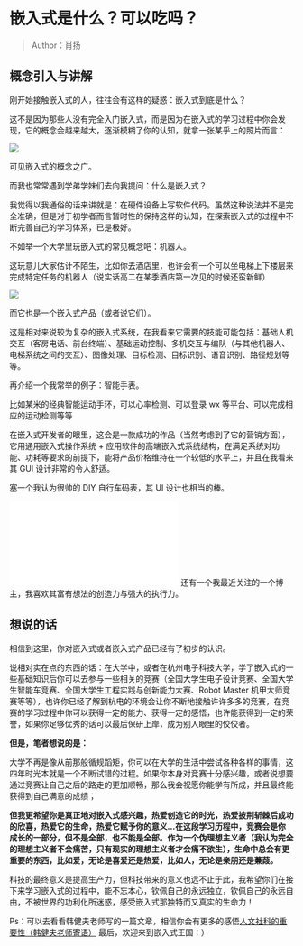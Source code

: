 # 嵌入式是什么？可以吃吗？

> Author：肖扬

## 概念引入与讲解

刚开始接触嵌入式的人，往往会有这样的疑惑：嵌入式到底是什么？

这不是因为那些人没有完全入门嵌入式，而是因为在嵌入式的学习过程中你会发现，它的概念会越来越大，逐渐模糊了你的认知，就拿一张某乎上的照片而言：

![](https://cdn.xyxsw.site/boxcny07MPlh99IIS5yxAdL4iDb.png)

可见嵌入式的概念之广。

而我也常常遇到学弟学妹们去向我提问：什么是嵌入式？

我觉得以我通俗的话来讲就是：在硬件设备上写软件代码。虽然这种说法并不是完全准确，但是对于初学者而言暂时性的保持这样的认知，在探索嵌入式的过程中不断完善自己的学习体系，已是极好。

不如举一个大学里玩嵌入式的常见概念吧：机器人。

这玩意儿大家估计不陌生，比如你去酒店里，也许会有一个可以坐电梯上下楼层来完成特定任务的机器人（说实话高二在某季酒店第一次见的时候还蛮新鲜）

![](https://cdn.xyxsw.site/boxcn99MPmacSrXPkIgQ13FLABc.jpg)

而它也是一个嵌入式产品（或者说它们）。

这是相对来说较为复杂的嵌入式系统，在我看来它需要的技能可能包括：基础人机交互（客房电话、前台终端）、基础运动控制、多机交互与编队（与其他机器人、电梯系统之间的交互）、图像处理、目标检测、目标识别、语音识别、路径规划等等。

再介绍一个我常举的例子：智能手表。

比如某米的经典智能运动手环，可以心率检测、可以登录 wx 等平台、可以完成相应的运动检测等等

在嵌入式开发者的眼里，这会是一款成功的作品（当然考虑到了它的营销方面），它用通用嵌入式操作系统 + 应用软件的高端嵌入式系统结构，在满足系统对功能、功耗等要求的前提下，能将产品价格维持在一个较低的水平上，并且在我看来其 GUI 设计非常的令人舒适。

塞一个我认为很帅的 DIY 自行车码表，其 UI 设计也相当的棒。
<iframe src="//player.bilibili.com/player.html?aid=589244564&bvid=BV1GB4y1K7VV&cid=369911770&p=1" scrolling="no" border="0" frameborder="no" framespacing="0" allowfullscreen="true"> </iframe>
还有一个我最近关注的一个博主，我喜欢其富有想法的创造力与强大的执行力。

## 想说的话

相信到这里，你对嵌入式或者嵌入式产品已经有了初步的认识。

说相对实在点的东西的话：在大学中，或者在杭州电子科技大学，学了嵌入式的一些基础知识后你可以去参与一些相关的竞赛（全国大学生电子设计竞赛、全国大学生智能车竞赛、全国大学生工程实践与创新能力大赛、Robot Master 机甲大师竞赛等等），也许你已经了解到杭电的环境会让你不断地接触许许多多的竞赛，在竞赛的学习过程中你可以获得一定的能力、获得一定的感悟，也许能获得到一定的荣誉，如果你足够优秀的话可以最后保研上岸，成为别人眼里的佼佼者。

**但是，笔者想说的是：**

大学不再是像从前那般循规蹈矩，你可以在大学的生活中尝试各种各样的事情，这四年时光本就是一个不断试错的过程。如果你本身对竞赛十分感兴趣，或者说想要通过竞赛让自己之后的路走的更加顺畅，那么我会祝愿你能学有所成，并且最终能获得到自己满意的成绩；

**但我更希望你是真正地对嵌入式感兴趣，热爱创造它的时光，热爱披荆斩棘后成功的欣喜，热爱它的生命，热爱它赋予你的意义...在这段学习历程中，竞赛会是你成长的一部分，但不是全部，也不能是全部。作为一个伪理想主义者（我认为完全的理想主义者不会痛苦，只有现实的理想主义者才会痛不欲生），生命中总会有更重要的东西，比如爱，无论是喜爱还是热爱，比如人，无论是亲朋还是蒹葭。**

科技的最终意义是提高生产力，但科技带来的意义也远不止于此，我希望你们在接下来学习嵌入式的过程中，能不忘本心，钦佩自己的永远独立，钦佩自己的永远自由，不被世界的功利化所迷惑，感受嵌入式那独特而又真实的生命力！

Ps：可以去看看韩健夫老师写的一篇文章，相信你会有更多的感悟[人文社科的重要性（韩健夫老师寄语）](../1.%E6%9D%AD%E7%94%B5%E7%94%9F%E5%AD%98%E6%8C%87%E5%8D%97/1.1%E4%BA%BA%E6%96%87%E7%A4%BE%E7%A7%91%E7%9A%84%E9%87%8D%E8%A6%81%E6%80%A7%EF%BC%88%E9%9F%A9%E5%81%A5%E5%A4%AB%E8%80%81%E5%B8%88%E5%AF%84%E8%AF%AD%EF%BC%89.md)
最后，欢迎来到嵌入式王国：）
